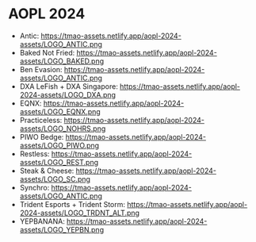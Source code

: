 # AOPL 2024

- Antic: https://tmao-assets.netlify.app/aopl-2024-assets/LOGO_ANTIC.png
- Baked Not Fried: https://tmao-assets.netlify.app/aopl-2024-assets/LOGO_BAKED.png
- Ben Evasion: https://tmao-assets.netlify.app/aopl-2024-assets/LOGO_ANTIC.png
- DXA LeFish + DXA Singapore: https://tmao-assets.netlify.app/aopl-2024-assets/LOGO_DXA.png
- EQNX: https://tmao-assets.netlify.app/aopl-2024-assets/LOGO_EQNX.png
- Practiceless: https://tmao-assets.netlify.app/aopl-2024-assets/LOGO_NOHRS.png
- PIWO Bedge: https://tmao-assets.netlify.app/aopl-2024-assets/LOGO_PIWO.png
- Restless: https://tmao-assets.netlify.app/aopl-2024-assets/LOGO_REST.png
- Steak & Cheese: https://tmao-assets.netlify.app/aopl-2024-assets/LOGO_SC.png
- Synchro: https://tmao-assets.netlify.app/aopl-2024-assets/LOGO_ANTIC.png
- Trident Esports + Trident Storm: https://tmao-assets.netlify.app/aopl-2024-assets/LOGO_TRDNT_ALT.png
- YEPBANANA: https://tmao-assets.netlify.app/aopl-2024-assets/LOGO_YEPBN.png
